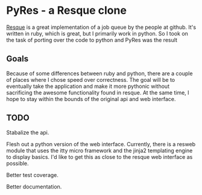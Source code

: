 PyRes - a Resque clone
======================
[Resque](http://github.com/defunkt/resque) is a great implementation of a job queue by the people at github. It's written in ruby, which is great, but I primarily work in python. So I took on the task of porting over the code to python and PyRes was the result

Goals
-----
Because of some differences between ruby and python, there are a couple of places where I chose speed over correctness. The goal will be to eventually take the application and make it more pythonic without sacrificing the awesome functionality found in resque. At the same time, I hope to stay within the bounds of the original api and web interface.

TODO
----
Stabalize the api.

Flesh out a python version of the web interface. Currently, there is a resweb module that uses the itty micro framework and the jinja2 templating engine to display basics. I'd like to get this as close to the resque web interface as possible.

Better test coverage.

Better documentation.